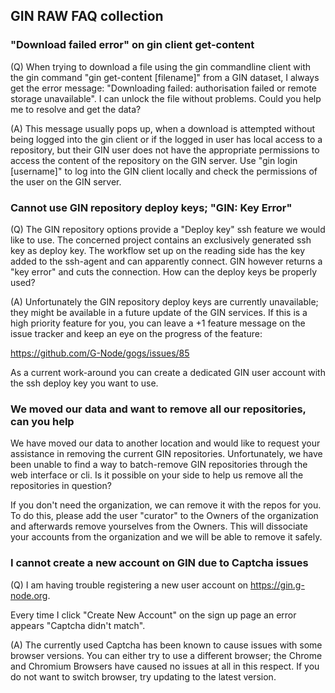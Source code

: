 ## GIN RAW FAQ collection

### "Download failed error" on gin client get-content

(Q) When trying to download a file using the gin commandline client with the gin command "gin get-content [filename]" from a GIN dataset, I always get the error message: "Downloading failed: authorisation failed or remote storage unavailable". I can unlock the file without problems. Could you help me to resolve and get the data?

(A) This message usually pops up, when a download is attempted without being logged into
the gin client or if the logged in user has local access to a repository, but their GIN
user does not have the appropriate permissions to access the content of the repository on 
the GIN server.
Use "gin login [username]" to log into the GIN client locally and check the permissions
of the user on the GIN server.

### Cannot use GIN repository deploy keys; "GIN: Key Error"

(Q)
The GIN repository options provide a "Deploy key" ssh feature
we would like to use. The concerned project contains an exclusively 
generated ssh key as deploy key. The workflow set up on the reading 
side has the key added to the ssh-agent and can apparently connect. 
GIN however returns a "key error" and cuts the connection. How can
the deploy keys be properly used?

(A)
Unfortunately the GIN repository deploy keys are currently 
unavailable; they might be available in a future update of
the GIN services. If this is a high priority feature for
you, you can leave a +1 feature message on the issue tracker
and keep an eye on the progress of the feature:

https://github.com/G-Node/gogs/issues/85

As a current work-around you can create a dedicated GIN
user account with the ssh deploy key you want to use.


### We moved our data and want to remove all our repositories, can you help

We have moved our data to another location and would like to request your assistance in 
removing the current GIN repositories. Unfortunately, we have been unable to find a way 
to batch-remove GIN repositories through the web interface or cli.
Is it possible on your side to help us remove all the repositories in question?

If you don't need the organization, we can remove it with the repos for you.  To do this, 
please add the user "curator" to the Owners of the organization and afterwards remove 
yourselves from the Owners. This will dissociate your accounts from the organization and 
we will be able to remove it safely.


### I cannot create a new account on GIN due to Captcha issues

(Q)
I am having trouble registering a new user account on https://gin.g-node.org.

Every time I click "Create New Account" on the sign up page an error appears
"Captcha didn't match".

(A)
The currently used Captcha has been known to cause issues with some browser 
versions. You can either try to use a different browser; the Chrome 
and Chromium Browsers have caused no issues at all in this respect. If you
do not want to switch browser, try updating to the latest version.

